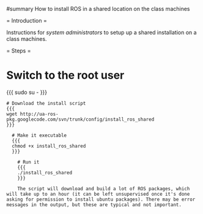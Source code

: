#summary How to install ROS in a shared location on the class machines

= Introduction =

Instructions for *system administrators* to setup up a shared installation on a class machines.

= Steps =

  # Switch to the root user
  {{{
  sudo su -
  }}}

    # Download the install script
    {{{
    wget http://ua-ros-pkg.googlecode.com/svn/trunk/config/install_ros_shared
    }}}

      # Make it executable
      {{{
      chmod +x install_ros_shared
      }}}

        # Run it
        {{{
        ./install_ros_shared
        }}}

        The script will download and build a lot of ROS packages, which will take up to an hour (it can be left unsupervised once it's done asking for permission to install ubuntu packages). There may be error messages in the output, but these are typical and not important. 
